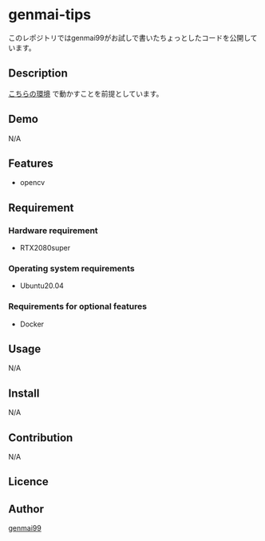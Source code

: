 genmai-tips
====
このレポジトリではgenmai99がお試しで書いたちょっとしたコードを公開しています。

## Description
[こちらの環境](https://github.com/genmai99/dockerfiles/tree/master/pytorch)
で動かすことを前提としています。

## Demo
N/A

## Features
* opencv

## Requirement
### Hardware requirement
* RTX2080super
### Operating system requirements
* Ubuntu20.04
### Requirements for optional features
* Docker

## Usage
N/A

## Install
N/A

## Contribution
N/A

## Licence

## Author
[genmai99](https://github.com/genmai99)